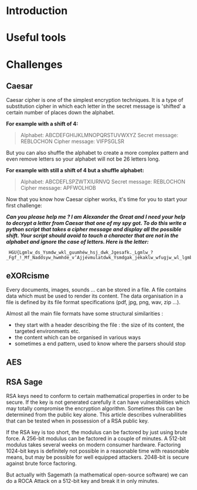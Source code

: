 # Introduction

# Useful tools

# Challenges
## Caesar
Caesar cipher is one of the simplest encryption techniques. It is a type of substitution cipher in which each letter in the secret message is 'shifted' a certain number of places down the alphabet.

**For example with a shift of 4:**

> Alphabet: ABCDEFGHIJKLMNOPQRSTUVWXYZ
> Secret message: REBLOCHON
> Cipher message: VIFPSGLSR

But you can also shuffle the alphabet to create a more complex pattern and even remove letters so your alphabet will not be 26 letters long. 

**For example with still a shift of 4 but a shuffle alphabet:**

> Alphabet: ABCDEFLSPZWTXIURNVQ
> Secret message: REBLOCHON
> Cipher message: APFWOLHOB

Now that you know how Caesar cipher works, it's time for you to start your first challenge:
		
 ***Can you please help me ? I am Alexander the Great and I need your help to decrypt a letter from Caesar that one of my spy got. 
 To do this write a python script that takes a cipher message and display all the possible shift. Your script should avoid to touch a character that are not in the alphabet and ignore the case of letters. Here is the letter:***
 
	 HGU{Lgmlw_ds_Ysmdw_wkl_guumhéw_hsj_dwk_Jgesafk._Lgmlw_?_Fgf_!_Mf_Naddsyw_hwmhdé_v’Ajjévmulatdwk_Ysmdgak_jékaklw_wfugjw_wl_lgmbgmjk_à_d’wfnszakkwmj.}
	


## eXORcisme
Every documents, images, sounds … can be stored in a file. A file contains data which must be used to render its content. The data organisation in a file is defined by its file format specifications (pdf, jpg, png, wav, zip …).

Almost all the main file formats have some structural similarities :

-   they start with a header describing the file : the size of its content, the targeted environments etc.
-   the content which can be organised in various ways
-   sometimes a end pattern, used to know where the parsers should stop
## AES
## RSA Sage
RSA keys need to conform to certain mathematical properties in order to be secure. If the key is not generated carefully it can have vulnerabilities which may totally compromise the encryption algorithm. Sometimes this can be determined from the public key alone. This article describes vulnerabilities that can be tested when in possession of a RSA public key.

If the RSA key is too short, the modulus can be factored by just using brute force. A 256-bit modulus can be factored in a couple of minutes. A 512-bit modulus takes several weeks on modern consumer hardware. Factoring 1024-bit keys is definitely not possible in a reasonable time with reasonable means, but may be possible for well equipped attackers. 2048-bit is secure against brute force factoring.

But actually with Sagemath (a mathematical open-source software) we can do a ROCA Attack on a 512-bit key and break it in only minutes.
